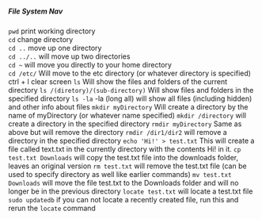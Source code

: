 ##### File System Nav
`pwd`     print working directory  
`cd`     change directory  
	`cd ..`       move up one directory  
	`cd ../..`     will move up two directories  
	`cd ~`      will move you directly to your home directory  
	`cd /etc/`      Will move to the etc directory (or whatever directory is specified)
ctrl + l    clear screen
`ls`       Will show the files and folders of the current directory
	`ls /(diretory)/(sub-directory)`        Will show files and folders in the specified directory
		`ls -la`       -la (long all) will show all files (including hidden) and other info about files
`mkdir myDirectory`      Will create a directory by the name of myDirectory (or whatever name specified)
	`mkdir /directory`     will create a directory in the specified directory
`rmdir myDirectory`       Same as above but will remove the directory
	`rmdir /dir1/dir2`        will remove a directory in the specified directory
`echo 'Hi!' > test.txt`        This will create a file called text.txt in the currently directory with the contents Hi! in it.
`cp test.txt Downloads`        will copy the test.txt file into the downloads folder, leaves an original version
`rm test.txt`           will remove the test.txt file (can be used to specify directory as well like earlier commands)
`mv test.txt Downloads`      will move the file test.txt to the Downloads folder and will no longer be in the previous directory
`locate test.txt`      will locate a test.txt file
`sudo updatedb`      if you can not locate a recently created file, run this and rerun the `locate` command